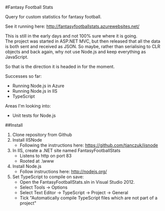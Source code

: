 #Fantasy Football StatsQuery for custom statistics for fantasy football.See it running here: http://fantasyfootballstats.azurewebsites.net/This is still in the early days and not 100% sure where it is going.  The project was started in ASP.NET MVC, but then released that all the data is both sent and received as JSON.So maybe, rather than serialising to CLR objects and back again, why not use Node.js and keep everything as JavaScript.So that is the direction it is headed in for the moment.Successes so far:- Running Node.js in Azure- Running Node.js in IIS- TypeScriptAreas I'm looking into:- Unit tests for Node.js##Install1.  Clone repository from Github1.  Install IISNode    * Following the instructions here: https://github.com/tjanczuk/iisnode1.  In IIS, create a .NET site named FantasyFootballStats    * Listens to http on port 83    * Rooted at .\www1.  Install Node.js    * Follow instructions here: http://nodejs.org/1.  Set TypeScript to compile on save:    * Open the FantasyFootballStats.sln in Visual Studio 2012.    * Select Tools -> Options    * Select Text Editor -> TypeScript -> Project -> General    * Tick "Automatically compile TypeScript files which are not part of a project"